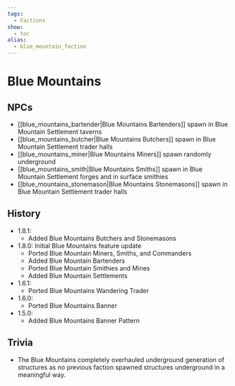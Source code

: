 ```yaml
---
tags:
  - Factions
show:
  - toc
alias:
  - blue_mountain_faction
---
```


####

# Blue Mountains

## NPCs
- [[blue_mountains_bartender|Blue Mountains Bartenders]] spawn in Blue Mountain Settlement taverns
- [[blue_mountains_butcher|Blue Mountains Butchers]] spawn in Blue Mountain Settlement trader halls
- [[blue_mountains_miner|Blue Mountains Miners]] spawn randomly underground
- [[blue_mountains_smith|Blue Mountains Smiths]] spawn in Blue Mountain Settlement forges and in surface smithies
- [[blue_mountains_stonemason|Blue Mountains Stonemasons]] spawn in Blue Mountain Settlement trader halls

## History
- 1.8.1:
    - Added Blue Mountains Butchers and Stonemasons
- 1.8.0: Initial Blue Mountains feature update
    - Ported Blue Mountain Miners, Smiths, and Commanders
    - Added Blue Mountain Bartenders
    - Ported Blue Mountain Smithies and Mines
    - Added Blue Mountain Settlements
- 1.6.1:
    - Ported Blue Mountains Wandering Trader
- 1.6.0:
    - Ported Blue Mountains Banner
- 1.5.0:
    - Added Blue Mountains Banner Pattern

## Trivia

- The Blue Mountains completely overhauled underground generation of structures as no previous faction spawned structures underground in a meaningful way.